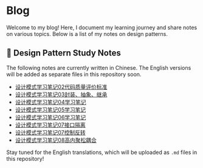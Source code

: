# Blog

Welcome to my blog! Here, I document my learning journey and share notes on various topics. Below is a list of my notes on design patterns.

## 📘 Design Pattern Study Notes

The following notes are currently written in Chinese. The English versions will be added as separate files in this repository soon.

- [设计模式学习笔记02代码质量评价标准](https://github.com/weiluoyan/blog/wiki/%E8%AE%BE%E8%AE%A1%E6%A8%A1%E5%BC%8F%E5%AD%A6%E4%B9%A0%E7%AC%94%E8%AE%B002%E4%BB%A3%E7%A0%81%E8%B4%A8%E9%87%8F%E8%AF%84%E4%BB%B7%E6%A0%87%E5%87%86)
- [设计模式学习笔记03封装、抽象、继承](https://github.com/weiluoyan/blog/wiki/%E8%AE%BE%E8%AE%A1%E6%A8%A1%E5%BC%8F%E5%AD%A6%E4%B9%A0%E7%AC%94%E8%AE%B003%E5%B0%81%E8%A3%85%E3%80%81%E6%8A%BD%E8%B1%A1%E3%80%81%E7%BB%A7%E6%89%BF%E3%80%81%E5%A4%9A%E6%80%81%E5%88%86%E5%88%AB%E5%8F%AF%E4%BB%A5%E8%A7%A3%E5%86%B3%E5%93%AA%E4%BA%9B%E7%BC%96%E7%A8%8B%E9%97%AE%E9%A2%98)
- [设计模式学习笔记04学习笔记](https://github.com/weiluoyan/blog/wiki/%E8%AE%BE%E8%AE%A1%E6%A8%A1%E5%BC%8F%E5%AD%A6%E4%B9%A0%E7%AC%94%E8%AE%B004%E5%AD%A6%E4%B9%A0%E7%AC%94%E8%AE%B0)
- [设计模式学习笔记05学习笔记](https://github.com/weiluoyan/blog/wiki/%E8%AE%BE%E8%AE%A1%E6%A8%A1%E5%BC%8F%E5%AD%A6%E4%B9%A0%E7%AC%94%E8%AE%B005%E5%AD%A6%E4%B9%A0%E7%AC%94%E8%AE%B0)
- [设计模式学习笔记06学习笔记](https://github.com/weiluoyan/blog/wiki/%E8%AE%BE%E8%AE%A1%E6%A8%A1%E5%BC%8F%E5%AD%A6%E4%B9%A0%E7%AC%94%E8%AE%B006%E5%AD%A6%E4%B9%A0%E7%AC%94%E8%AE%B0)
- [设计模式学习笔记07接口隔离](https://github.com/weiluoyan/blog/wiki/%E8%AE%BE%E8%AE%A1%E6%A8%A1%E5%BC%8F%E5%AD%A6%E4%B9%A0%E7%AC%94%E8%AE%B007%E6%8E%A5%E5%8F%A3%E9%9A%94%E7%A6%BB)
- [设计模式学习笔记07控制反转](https://github.com/weiluoyan/blog/wiki/%E8%AE%BE%E8%AE%A1%E6%A8%A1%E5%BC%8F%E5%AD%A6%E4%B9%A0%E7%AC%94%E8%AE%B007%E6%8E%A7%E5%88%B6%E5%8F%8D%E8%BD%AC)
- [设计模式学习笔记08高内聚松耦合](https://github.com/weiluoyan/blog/wiki/%E8%AE%BE%E8%AE%A1%E6%A8%A1%E5%BC%8F%E5%AD%A6%E4%B9%A0%E7%AC%94%E8%AE%B008%E9%AB%98%E5%86%85%E8%81%9A%E6%9D%BE%E8%80%A6%E5%90%88)

Stay tuned for the English translations, which will be uploaded as `.md` files in this repository!
